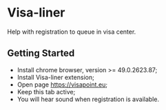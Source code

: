 Visa-liner
==========
Help with registration to queue in visa center.

Getting Started
---------------
* Install chrome browser, version >= 49.0.2623.87;
* Install Visa-liner extension;
* Open page https://visapoint.eu;
* Keep this tab active;
* You will hear sound when registration is available.
